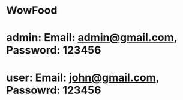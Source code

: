 # WowFood
# admin: Email: admin@gmail.com, Password: 123456
# user: Email: john@gmail.com, Passowrd: 123456
